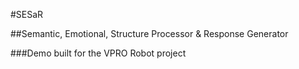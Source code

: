 #SESaR

##Semantic, Emotional, Structure Processor & Response Generator  

###Demo built for the VPRO Robot project
